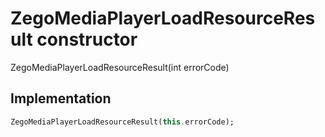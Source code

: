 


# ZegoMediaPlayerLoadResourceResult constructor







ZegoMediaPlayerLoadResourceResult(int errorCode)





## Implementation

```dart
ZegoMediaPlayerLoadResourceResult(this.errorCode);
```







